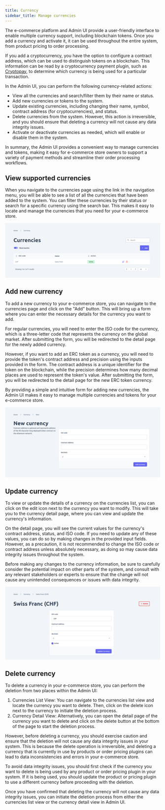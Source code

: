 ```yaml
---
title: Currency
sidebar_title: Manage currencies
---
```



The e-commerce platform and Admin UI provide a user-friendly interface to enable multiple currency support, including blockchain tokens. Once you add a currency and activate it, it can be used throughout the entire system, from product pricing to order processing.

If you add a cryptocurrency, you have the option to configure a contract address, which can be used to distinguish tokens on a blockchain. This information can be read by a cryptocurrency payment plugin, such as [Cryptopay](../plugins/cryptopay), to determine which currency is being used for a particular transaction.

In the Admin UI, you can perform the following currency-related actions:
- View all the currencies and search/filter them by their name or status.
- Add new currencies or tokens to the system.
- Update existing currencies, including changing their name, symbol, contract address (for cryptocurrencies), and status.
- Delete currencies from the system. However, this action is irreversible, and you should ensure that deleting a currency will not cause any data integrity issues.
- Activate or deactivate currencies as needed, which will enable or disable them in the system.

In summary, the Admin UI provides a convenient way to manage currencies and tokens, making it easy for e-commerce store owners to support a variety of payment methods and streamline their order processing workflows.

## View supported currencies

When you navigate to the currencies page using the link in the navigation menu, you will be able to see a list of all the currencies that have been added to the system. You can filter these currencies by their status or search for a specific currency using the search bar. This makes it easy to locate and manage the currencies that you need for your e-commerce store.

![diagram](../images/admin-ui/currency/currencies-list.png)

## Add new currency
To add a new currency to your e-commerce store, you can navigate to the currencies page and click on the "Add" button. This will bring up a form where you can enter the necessary details for the currency you want to add.

For regular currencies, you will need to enter the ISO code for the currency, which is a three-letter code that represents the currency on the global market. After submitting the form, you will be redirected to the detail page for the newly added currency.

However, if you want to add an ERC token as a currency, you will need to provide the token's contract address and precision using the inputs provided in the form. The contract address is a unique identifier for the token on the blockchain, while the precision determines how many decimal places are used to represent the token's value. After submitting the form, you will be redirected to the detail page for the new ERC token currency.

By providing a simple and intuitive form for adding new currencies, the Admin UI makes it easy to manage multiple currencies and tokens for your e-commerce store. 

![diagram](../images/admin-ui/currency/new-currency-form.png)

## Update currency

To view or update the details of a currency on the currencies list, you can click on the edit icon next to the currency you want to modify. This will take you to the currency detail page, where you can view and update the currency's information.

On the detail page, you will see the current values for the currency's contract address, status, and ISO code. If you need to update any of these values, you can do so by making changes in the provided input fields. However, as a precaution, it is not recommended to change the ISO code or contract address unless absolutely necessary, as doing so may cause data integrity issues throughout the system.

Before making any changes to the currency information, be sure to carefully consider the potential impact on other parts of the system, and consult with any relevant stakeholders or experts to ensure that the change will not cause any unintended consequences or issues with data integrity.


![diagram](../images/admin-ui/currency/edit-currency.png)


## Delete currency

To delete a currency in your e-commerce store, you can perform the deletion from two places within the Admin UI:
1. Currencies List View: You can navigate to the currencies list view and locate the currency you want to delete. Then, click on the delete icon next to the currency to initiate the deletion process.
2. Currency Detail View: Alternatively, you can open the detail page of the currency you want to delete and click on the delete button at the bottom of the page to start the deletion process.

However, before deleting a currency, you should exercise caution and ensure that the deletion will not cause any data integrity issues in your system. This is because the delete operation is irreversible, and deleting a currency that is currently in use by products or order pricing plugins can lead to data inconsistencies and errors in your e-commerce store.

To avoid data integrity issues, you should first check if the currency you want to delete is being used by any product or order pricing plugin in your system. If it is being used, you should update the product or pricing plugin to use a different currency before proceeding with the deletion.

Once you have confirmed that deleting the currency will not cause any data integrity issues, you can initiate the deletion process from either the currencies list view or the currency detail view in Admin UI.